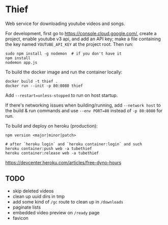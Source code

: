 # Thief

Web service for downloading youtube videos and songs.

For development, first go to <https://console.cloud.google.com/>,
create a project, enable youtube v3 api, and add an API key;
make a file containing the key named `YOUTUBE_API_KEY` at the project root.
Then run:

    sudo npm install -g nodemon  # if you don't have it
    npm install
    nodemon app.js

To build the docker image and run the container locally:

    docker build -t thief .
    docker run --init -p 80:8080 thief

Add `--restart=unless-stopped` to run on host startup.

If there's networking issues when building/running, add
`--network host` to the build & run commands and use
`--env PORT=80` instead of `-p 80:8080` for run.

To build and deploy on heroku (production):

    npm version <major|minor|patch>

    # after `heroku login` and `heroku container:login` and such
    heroku container:push web -a tubethief
    heroku container:release web -a tubethief

<https://devcenter.heroku.com/articles/free-dyno-hours>

## TODO
- skip deleted videos
- clean up uuid dirs in tmp
- add some kind of `/gc` route to clean up in `/downloads`
- paginate lists
- embedded video preview on `/ready` page
- favicon
